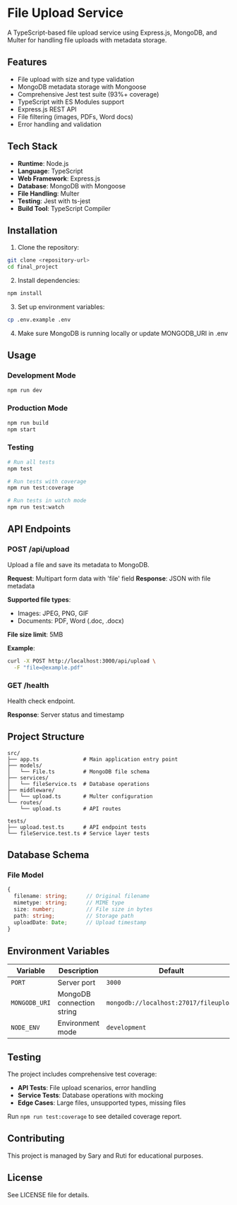 # File Upload Service

A TypeScript-based file upload service using Express.js, MongoDB, and Multer for handling file uploads with metadata storage.

## Features

- File upload with size and type validation
- MongoDB metadata storage with Mongoose
- Comprehensive Jest test suite (93%+ coverage)
- TypeScript with ES Modules support
- Express.js REST API
- File filtering (images, PDFs, Word docs)
- Error handling and validation

## Tech Stack

- **Runtime**: Node.js
- **Language**: TypeScript
- **Web Framework**: Express.js
- **Database**: MongoDB with Mongoose
- **File Handling**: Multer
- **Testing**: Jest with ts-jest
- **Build Tool**: TypeScript Compiler

## Installation

1. Clone the repository:
```bash
git clone <repository-url>
cd final_project
```

2. Install dependencies:
```bash
npm install
```

3. Set up environment variables:
```bash
cp .env.example .env
```

4. Make sure MongoDB is running locally or update MONGODB_URI in .env

## Usage

### Development Mode
```bash
npm run dev
```

### Production Mode
```bash
npm run build
npm start
```

### Testing
```bash
# Run all tests
npm test

# Run tests with coverage
npm run test:coverage

# Run tests in watch mode
npm run test:watch
```

## API Endpoints

### POST /api/upload
Upload a file and save its metadata to MongoDB.

**Request**: Multipart form data with 'file' field
**Response**: JSON with file metadata

**Supported file types**:
- Images: JPEG, PNG, GIF
- Documents: PDF, Word (.doc, .docx)

**File size limit**: 5MB

**Example**:
```bash
curl -X POST http://localhost:3000/api/upload \
  -F "file=@example.pdf"
```

### GET /health
Health check endpoint.

**Response**: Server status and timestamp

## Project Structure

```
src/
├── app.ts              # Main application entry point
├── models/
│   └── File.ts         # MongoDB file schema
├── services/
│   └── fileService.ts  # Database operations
├── middleware/
│   └── upload.ts       # Multer configuration
└── routes/
    └── upload.ts       # API routes

tests/
├── upload.test.ts      # API endpoint tests
└── fileService.test.ts # Service layer tests
```

## Database Schema

### File Model
```typescript
{
  filename: string;      // Original filename
  mimetype: string;      // MIME type
  size: number;          // File size in bytes
  path: string;          // Storage path
  uploadDate: Date;      // Upload timestamp
}
```

## Environment Variables

| Variable | Description | Default |
|----------|-------------|---------|
| `PORT` | Server port | `3000` |
| `MONGODB_URI` | MongoDB connection string | `mongodb://localhost:27017/fileupload` |
| `NODE_ENV` | Environment mode | `development` |

## Testing

The project includes comprehensive test coverage:

- **API Tests**: File upload scenarios, error handling
- **Service Tests**: Database operations with mocking
- **Edge Cases**: Large files, unsupported types, missing files

Run `npm run test:coverage` to see detailed coverage report.

## Contributing

This project is managed by Sary and Ruti for educational purposes.

## License

See LICENSE file for details.
